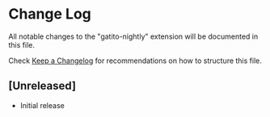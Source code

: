 # Change Log

All notable changes to the "gatito-nightly" extension will be documented in this file.

Check [Keep a Changelog](http://keepachangelog.com/) for recommendations on how to structure this file.

## [Unreleased]

- Initial release
